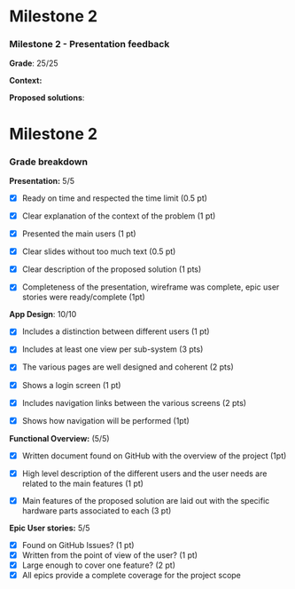 # Milestone 2 

### Milestone 2 - Presentation feedback

**Grade**: 25/25

**Context:**



**Proposed solutions**:



# Milestone 2 

### Grade breakdown

**Presentation:** 5/5

- [x] Ready on time and respected the time limit (0.5 pt)

- [x] Clear explanation of the context of the problem (1 pt)

- [x] Presented the main users (1 pt)

- [x] Clear slides without too much text (0.5 pt)

- [x] Clear description of the proposed solution (1 pts)

- [x] Completeness of the presentation, wireframe was complete, epic user stories were ready/complete (1pt)

  

**App Design**: 10/10

- [x] Includes a distinction between different users (1 pt)
- [x] Includes at least one view per sub-system  (3 pts)
- [x] The various pages are well designed and coherent (2 pts)
- [x] Shows a login screen (1 pt)
- [x] Includes navigation links between the various screens (2 pts)
- [x] Shows how navigation will be performed (1pt)



**Functional Overview:** (5/5)

- [x] Written document found on GitHub with the overview of the project (1pt)

- [x] High level description of the different users and the user needs are related to the main features (1 pt)

- [x] Main features of the proposed solution are laid out with the specific hardware parts associated to each (3 pt)

  

**Epic User stories:** 5/5 

- [x] Found on GitHub Issues? (1 pt)
- [x] Written from the point of view of the user? (1 pt)
- [x] Large enough to cover one feature? (2 pt)
- [x] All epics provide a complete coverage for the project scope 